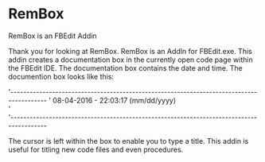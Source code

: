 # RemBox
RemBox is an FBEdit Addin

Thank you for looking at RemBox. 
RemBox is an AddIn for FBEdit.exe. 
This addin creates a documentation box in the currently open code page within the FBEdit IDE. 
The documentation box contains the date and time. 
The documention box looks like this:  

'-----------------------------------------------------------------------------------------
' 08-04-2016 - 22:03:17 (mm/dd/yyyy)                                                      
'                                                                                         
'-----------------------------------------------------------------------------------------  

The cursor is left within the box to enable you to type a title.
This addin is useful for titling new code files and even procedures.
